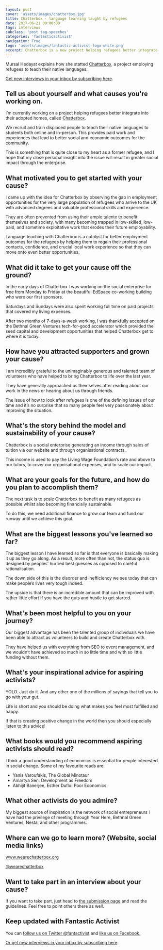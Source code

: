 ```yaml
---
layout: post
cover: 'assets/images/chatterbox.jpg'
title: Chatterbox - language learning taught by refugees
date: 2017-06-21 09:00:00
tags: interviews
subclass: 'post tag-speeches'
categories: 'fantasticactivist'
navigation: True
logo: 'assets/images/fantastic-activist-logo-white.png'
excerpt: Chatterbox is a new project helping refugees better integrate into their adopted homes.
---
```


<p>Mursal Hedayat explains how she statted <a href="http://www.wearechatterbox.org">Chatterbox</a>, a project employing refugees to teach their native languages.</p>

[Get new interviews in your inbox by subscribing here](http://eepurl.com/cA_Psf).

<h2>Tell us about yourself and what causes you're working on.</h2>

<p>I’m currently working on a project helping refugees better integrate into their adopted homes, called <a href="http://www.wearechatterbox.org">Chatterbox</a>. 
  
<p>We recruit and train displaced people to teach their native languages to students both online and in-person. This provides paid work and experiences that lead to better social and economic outcomes for the community.</p>
  
<p>This is something that is quite close to my heart as a former refugee, and I hope that my close personal insight into the issue will result in greater social impact through the enterprise.</p>

<h2>What motivated you to get started with your cause?</h2>

<p>I came up with the idea for Chatterbox by observing the gap in employment opportunities for the very large population of refugees who arrive to the UK with advanced degrees and valuable professional skills and experience.</p> 
  
<p>They are often prevented from using their ample talente to benefit themselves and society, with many becoming trapped in low-skilled, low-paid, and sometime exploitative work that erodes their future employability.</p> 
  
<p>Language teaching with Chatterbox is a catalyst for better employment outcomes for the refugees by helping them to regain their professional contacts, confidence, and crucial local work experience so that they can move onto even better opportunities.</p> 

<h2>What did it take to get your cause off the ground?</h2>

<p>In the early days of Chatterbox I was working on the social enterprise for free from Monday to Friday at the beautiful EdSpace co-working building who were our first sponsors.</p> 
  
<p>Saturdays and Sundays were also spent working full time on paid projects that covered my living expenses.</p> 
  
<p>After two months of 7-days-a-week working, I was thankfully accepted on the Bethnal Green Ventures tech-for-good accelerator which provided the seed capital and development opportunities that helped Chatterbox get to where it is today.</p>

<h2>How have you attracted supporters and grown your cause?</h2>


<p>I am incredibly grateful to the unimaginably generous and talented team of volunteers who have helped to bring Chatterbox to life over the last year.</p>
  
<p>They have generally approached us themselves after reading about our work in the news or hearing about us through friends.</p>

<p>The issue of how to look after refugees is one of the defining issues of our time and it’s no surprise that so many people feel very passionately about improving the situation.</p>

<h2>What's the story behind the model and sustainability of your cause?</h2>

<p>Chatterbox is a social enterprise generating an income through sales of tuition via our website and through organisational contracts.</p>
  
<p>This income is used to pay the Living Wage Foundation’s rate and above to our tutors, to cover our organisational expenses, and to scale our impact.</p>

<h2>What are your goals for the future, and how do you plan to accomplish them?</h2>

<p>The next task is to scale Chatterbox to benefit as many refugees as possible whilst also becoming financially sustainable.</p> 
  
<p>To do this, we need additional finance to grow our team and fund our runway until we achieve this goal.</p>

<h2>What are the biggest lessons you've learned so far?</h2>

<p>The biggest lesson I have learned so far is that everyone is basically making it up as they go along. As a result, more often than not, the status quo is designed by peoples' hurried best guesses as opposed to careful rationalisation.</p> 
  
<p>The down side of this is the disorder and inefficiency we see today that can make people’s lives very tough indeed.</p> 
  
<p>The upside is that there is an incredible amount that can be improved with rather little effort if you have the guts and hustle to get started.</p> 

<h2>What's been most helpful to you on your journey?</h2>

<p>Our biggest advantage has been the talented group of individuals we have been able to attract as volunteers to build and create Chatterbox with.</p>
  
<p>They have helped us with everything from SEO to event management, and we wouldn’t have achieved so much in so little time and with so little funding without them.</p>

<h2>What's your inspirational advice for aspiring activists?</h2>

<p>YOLO. Just do it. And any other one of the millions of sayings that tell you to go with your gut.</p>
  
<p>Life is short and you should be doing what makes you feel most fulfilled and happy.</p>
  
<p>If that is creating positive change in the world then you should especially listen to this advice!</p>

<h2>What books would you recommend aspiring activists should read?</h2>

<p>I think a good understanding of economics is essential for people interested in social change. Some of my favourite reads are:</p>

<ul>
  <li>Yanis Varoufakis, The Global Minotaur</li>
  <li>Amartya Sen: Development as Freedom</li>
  <li>Abhijit Banerjee, ‎Esther Duflo: Poor Economics</li>
</ul>

<h2>What other activists do you admire?</h2>

<p>My biggest source of inspiration is the network of social entrepreneurs I have had the privilege of meeting through Year Here, Bethnal Green Ventures, Nesta, and other programmes.</p>

<h2>Where can we go to learn more? (Website, social media links)</h2>

<p><a href="http://www.wearechatterbox.org">www.wearechatterbox.org</a></p>
<p><a href="http://twiter.com/wearechatterbox">@wearechatterbox</a></p>

<h2>Want to take part in an interview about your cause?</h2>

<p>If you want to take part, just head to <a href="/submit">the submission page</a> and read the guidelines. Feel free to point others there as well.</p>

<h2>Keep updated with Fantastic Activist</h2>

<p>You can <a href="http://twitter.com/fantactivist">follow us on Twitter @fantactivist</a> and <a href="http://facebook.com/fantasticactivist">like us on Facebook.</a></p>

[Or get new interviews in your inbox by subscribing here](http://eepurl.com/cA_Psf).


